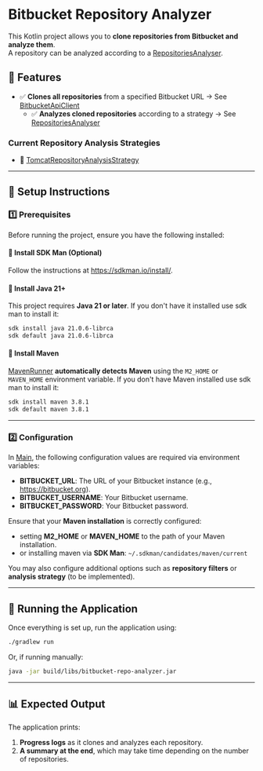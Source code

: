 # Bitbucket Repository Analyzer

This Kotlin project allows you to **clone repositories from Bitbucket and analyze them**.  
A repository can be analyzed according to
a [RepositoriesAnalyser](src/main/kotlin/io/github/adarko22/analyser/RepositoriesAnalyser.kt).

## 🚀 Features

- ✅ **Clones all repositories** from a specified Bitbucket URL →
  See [BitbucketApiClient](src/main/kotlin/io/github/adarko22/bitbucket/BitbucketApiClient.kt)
    - ✅ **Analyzes cloned repositories** according to a strategy →
      See [RepositoriesAnalyser](src/main/kotlin/io/github/adarko22/analyser/RepositoriesAnalyser.kt)

### Current Repository Analysis Strategies

- 📌 [TomcatRepositoryAnalysisStrategy](src/main/kotlin/io/github/adarko22/analyser/TomcatRepositoryAnalysisStrategy.kt)

---

## 🔧 Setup Instructions

### 1️⃣ Prerequisites

Before running the project, ensure you have the following installed:

#### 🔹 Install SDK Man (Optional)

Follow the instructions at https://sdkman.io/install/.

#### 🔹 Install Java 21+

This project requires **Java 21 or later**. If you don't have it installed use sdk man to install it:

  ```sh
  sdk install java 21.0.6-librca
  sdk default java 21.0.6-librca
  ```

#### 🔹 Install Maven

[MavenRunner](src/main/kotlin/io/github/adarko22/maven/MavenRunner.kt) **automatically detects Maven** using the
`M2_HOME` or `MAVEN_HOME` environment variable. If you don't have Maven installed use sdk man to install it:

  ```sh
  sdk install maven 3.8.1
  sdk default maven 3.8.1
  ```

---

### 2️⃣ Configuration

In [Main](src/main/kotlin/io/github/adarko22/Main.kt), the following configuration values are required via environment
variables:

- **BITBUCKET_URL**: The URL of your Bitbucket instance (e.g., https://bitbucket.org).
- **BITBUCKET_USERNAME**: Your Bitbucket username.
- **BITBUCKET_PASSWORD**: Your Bitbucket password.

Ensure that your **Maven installation** is correctly configured:

- setting **M2_HOME** or **MAVEN_HOME** to the path of your Maven installation.
- or installing maven via **SDK Man**: `~/.sdkman/candidates/maven/current`

You may also configure additional options such as **repository filters** or **analysis strategy** (to be implemented).

---

## 📌 Running the Application

Once everything is set up, run the application using:

```sh
./gradlew run
```

Or, if running manually:

```sh
java -jar build/libs/bitbucket-repo-analyzer.jar
```

---

## 📊 Expected Output

The application prints:

1. **Progress logs** as it clones and analyzes each repository.
2. **A summary at the end**, which may take time depending on the number of repositories.

